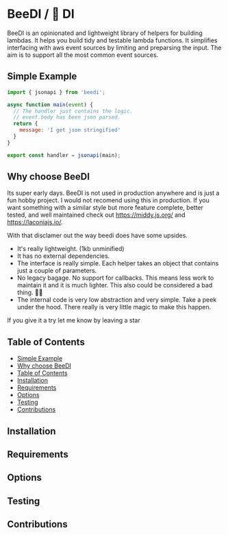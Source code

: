 # BeeDI / 🐝 DI

BeeDI is an opinionated and lightweight library of helpers for building lambdas. It helps you build tidy and testable lambda functions.
It simplifies interfacing with aws event sources by limiting and preparsing the input. The aim is to support all the most common event sources.

## Simple Example

```js
import { jsonapi } from 'beedi';

async function main(event) {
  // The handler just contains the logic.
  // event.body has been json parsed.
  return {
    message: 'I get json stringified'
  }
}

export const handler = jsonapi(main);
```

## Why choose BeeDI

Its super early days. BeeDI is not used in production anywhere and is just a fun hobby project. I would not recomend using this in production. If you want something with a similar style but more feature complete, better tested, and well maintained check out https://middy.js.org/ and https://laconiajs.io/.

With that disclamer out the way beedi does have some upsides.

* It's really lightweight. (1kb unminified)
* It has no external dependencies.
* The interface is really simple. Each helper takes an object that contains just a couple of parameters.
* No legacy bagage. No support for callbacks. This means less work to maintain it and it is much lighter. This also could be considered a bad thing. 🤷‍♂️
* The internal code is very low abstraction and very simple. Take a peek under the hood. There really is very little magic to make this happen.

If you give it a try let me know by leaving a star

## Table of Contents
  * [Simple Example](#simple-example)
  * [Why choose BeeDI](#why-choose-beedi)
  * [Table of Contents](#table-of-contents)
  * [Installation](#installation)
  * [Requirements](#requirements)
  * [Options](#options)
  * [Testing](#testing)
  * [Contributions](#contributions)

## Installation

## Requirements

## Options

## Testing

## Contributions
